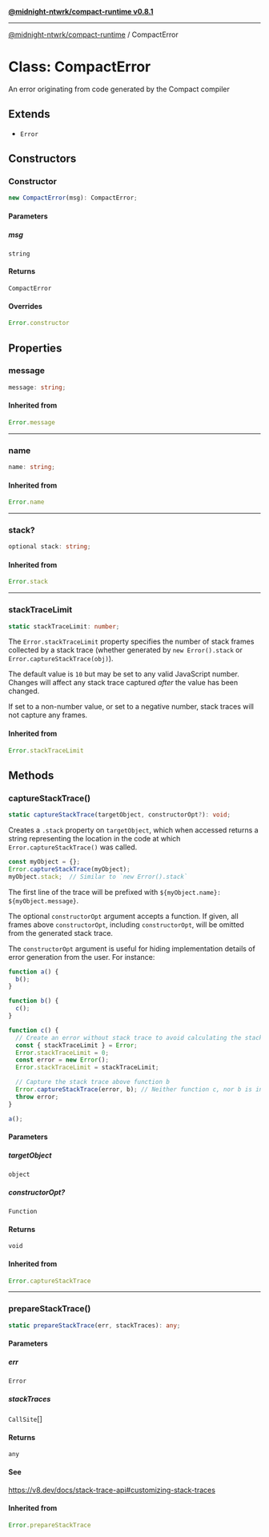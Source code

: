 [**@midnight-ntwrk/compact-runtime v0.8.1**](../README.md)

***

[@midnight-ntwrk/compact-runtime](../globals.md) / CompactError

# Class: CompactError

An error originating from code generated by the Compact compiler

## Extends

- `Error`

## Constructors

### Constructor

```ts
new CompactError(msg): CompactError;
```

#### Parameters

##### msg

`string`

#### Returns

`CompactError`

#### Overrides

```ts
Error.constructor
```

## Properties

### message

```ts
message: string;
```

#### Inherited from

```ts
Error.message
```

***

### name

```ts
name: string;
```

#### Inherited from

```ts
Error.name
```

***

### stack?

```ts
optional stack: string;
```

#### Inherited from

```ts
Error.stack
```

***

### stackTraceLimit

```ts
static stackTraceLimit: number;
```

The `Error.stackTraceLimit` property specifies the number of stack frames
collected by a stack trace (whether generated by `new Error().stack` or
`Error.captureStackTrace(obj)`).

The default value is `10` but may be set to any valid JavaScript number. Changes
will affect any stack trace captured _after_ the value has been changed.

If set to a non-number value, or set to a negative number, stack traces will
not capture any frames.

#### Inherited from

```ts
Error.stackTraceLimit
```

## Methods

### captureStackTrace()

```ts
static captureStackTrace(targetObject, constructorOpt?): void;
```

Creates a `.stack` property on `targetObject`, which when accessed returns
a string representing the location in the code at which
`Error.captureStackTrace()` was called.

```js
const myObject = {};
Error.captureStackTrace(myObject);
myObject.stack;  // Similar to `new Error().stack`
```

The first line of the trace will be prefixed with
`${myObject.name}: ${myObject.message}`.

The optional `constructorOpt` argument accepts a function. If given, all frames
above `constructorOpt`, including `constructorOpt`, will be omitted from the
generated stack trace.

The `constructorOpt` argument is useful for hiding implementation
details of error generation from the user. For instance:

```js
function a() {
  b();
}

function b() {
  c();
}

function c() {
  // Create an error without stack trace to avoid calculating the stack trace twice.
  const { stackTraceLimit } = Error;
  Error.stackTraceLimit = 0;
  const error = new Error();
  Error.stackTraceLimit = stackTraceLimit;

  // Capture the stack trace above function b
  Error.captureStackTrace(error, b); // Neither function c, nor b is included in the stack trace
  throw error;
}

a();
```

#### Parameters

##### targetObject

`object`

##### constructorOpt?

`Function`

#### Returns

`void`

#### Inherited from

```ts
Error.captureStackTrace
```

***

### prepareStackTrace()

```ts
static prepareStackTrace(err, stackTraces): any;
```

#### Parameters

##### err

`Error`

##### stackTraces

`CallSite`[]

#### Returns

`any`

#### See

https://v8.dev/docs/stack-trace-api#customizing-stack-traces

#### Inherited from

```ts
Error.prepareStackTrace
```
